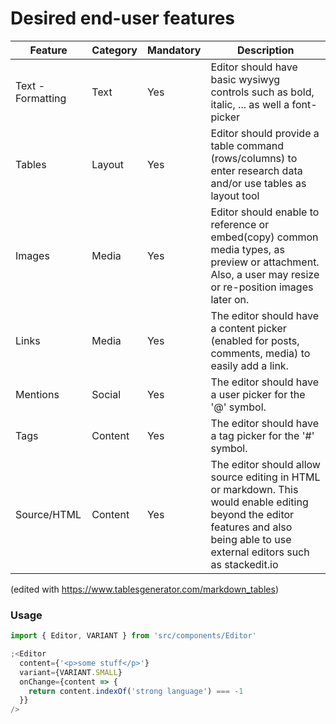 # Desired end-user features

| Feature           | Category | Mandatory | Description                                                                                                                                                                       |
| ----------------- | -------- | --------- | --------------------------------------------------------------------------------------------------------------------------------------------------------------------------------- |
| Text - Formatting | Text     | Yes       | Editor should have basic wysiwyg controls such as bold, italic, ... as well a font-picker                                                                                         |
| Tables            | Layout   | Yes       | Editor should provide a table command (rows/columns) to enter research data and/or use tables as layout tool                                                                      |
| Images            | Media    | Yes       | Editor should enable to reference or embed(copy) common media types, as preview or attachment. Also, a user may resize or re-position images later on.                            |
| Links             | Media    | Yes       | The editor should have a content picker (enabled for posts, comments, media) to easily add a link.                                                                                |
| Mentions          | Social   | Yes       | The editor should have a user picker for the '@' symbol.                                                                                                                          |
| Tags              | Content  | Yes       | The editor should have a tag picker for the '#' symbol.                                                                                                                           |
| Source/HTML       | Content  | Yes       | The editor should allow source editing in HTML or markdown. This would enable editing beyond the editor features and also being able to use external editors such as stackedit.io |  |

(edited with https://www.tablesgenerator.com/markdown_tables)

### Usage

```ts
import { Editor, VARIANT } from 'src/components/Editor'

;<Editor
  content={'<p>some stuff</p>'}
  variant={VARIANT.SMALL}
  onChange={content => {
    return content.indexOf('strong language') === -1
  }}
/>
```

